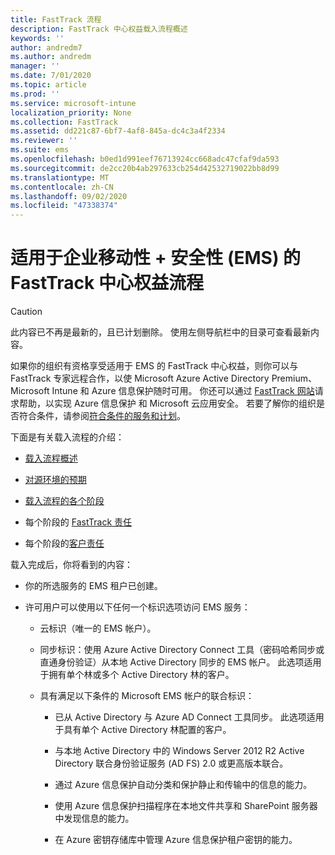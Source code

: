 ```yaml
---
title: FastTrack 流程
description: FastTrack 中心权益载入流程概述
keywords: ''
author: andredm7
ms.author: andredm
manager: ''
ms.date: 7/01/2020
ms.topic: article
ms.prod: ''
ms.service: microsoft-intune
localization_priority: None
ms.collection: FastTrack
ms.assetid: dd221c87-6bf7-4af8-845a-dc4c3a4f2334
ms.reviewer: ''
ms.suite: ems
ms.openlocfilehash: b0ed1d991eef76713924cc668adc47cfaf9da593
ms.sourcegitcommit: de2cc20b4ab297633cb254d42532719022bb8d99
ms.translationtype: MT
ms.contentlocale: zh-CN
ms.lasthandoff: 09/02/2020
ms.locfileid: "47338374"
---
```

# <a name="fasttrack-center-benefit-process-for-enterprise-mobility--security-ems"></a>适用于企业移动性 + 安全性 (EMS) 的 FastTrack 中心权益流程

> [!CAUTION]
> 此内容已不再是最新的，且已计划删除。 使用左侧导航栏中的目录可查看最新内容。

如果你的组织有资格享受适用于 EMS 的 FastTrack 中心权益，则你可以与 FastTrack 专家远程合作，以使 Microsoft Azure Active Directory Premium、Microsoft Intune 和 Azure 信息保护随时可用。 你还可以通过 [FastTrack 网站](https://www.microsoft.com/fasttrack/microsoft-365/ems)请求帮助，以实现 Azure 信息保护 和 Microsoft 云应用安全。 若要了解你的组织是否符合条件，请参阅[符合条件的服务和计划](M365-eligible-services-and-plans.md)。


下面是有关载入流程的介绍：

-   [载入流程概述](EMS-fasttrack-benefit-overview.md)

-   [对源环境的预期](EMS-source-environment-expectations.md)

-   [载入流程的各个阶段](EMS-onboarding-phases.md)

-   每个阶段的 [FastTrack 责任](EMS-fasttrack-responsibilities.md)

-   每个阶段的[客户责任](EMS-your-responsibilities.md)

载入完成后，你将看到的内容：

-   你的所选服务的 EMS 租户已创建。

-   许可用户可以使用以下任何一个标识选项访问 EMS 服务：

    -   云标识（唯一的 EMS 帐户）。

    -   同步标识：使用 Azure Active Directory Connect 工具（密码哈希同步或直通身份验证）从本地 Active Directory 同步的 EMS 帐户。 此选项适用于拥有单个林或多个 Active Directory 林的客户。

    -   具有满足以下条件的 Microsoft EMS 帐户的联合标识：

        -   已从 Active Directory 与 Azure AD Connect 工具同步。 此选项适用于具有单个 Active Directory 林配置的客户。

        -   与本地 Active Directory 中的 Windows Server 2012 R2 Active Directory 联合身份验证服务 (AD FS) 2.0 或更高版本联合。

        -   通过 Azure 信息保护自动分类和保护静止和传输中的信息的能力。 

        -   使用 Azure 信息保护扫描程序在本地文件共享和 SharePoint 服务器中发现信息的能力。 

        -   在 Azure 密钥存储库中管理 Azure 信息保护租户密钥的能力。 


